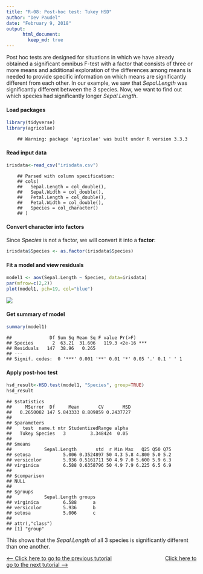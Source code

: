 ```yaml
---
title: "R-08: Post-hoc test: Tukey HSD"
author: "Dev Paudel"
date: "February 9, 2018"
output: 
      html_document:
        keep_md: true
---
```



Post hoc tests are designed for situations in which we have already obtained a significant omnibus F-test with a factor that consists of three or more means and additional exploration of the differences among means is needed to provide specific information on which means are significantly different from each other. 
In our example, we saw that _Sepal.Length_ was significantly different between the 3 species. Now, we want to find out which species had significantly longer _Sepal.Length_.


#### Load packages

```r
library(tidyverse)
library(agricolae)
```

```
    ## Warning: package 'agricolae' was built under R version 3.3.3
```

#### Read input data

```r
irisdata<-read_csv("irisdata.csv")
```

```
    ## Parsed with column specification:
    ## cols(
    ##   Sepal.Length = col_double(),
    ##   Sepal.Width = col_double(),
    ##   Petal.Length = col_double(),
    ##   Petal.Width = col_double(),
    ##   Species = col_character()
    ## )
```

#### Convert character into factors
Since _Species_ is not a factor, we will convert it into a **factor**:

```r
irisdata$Species <- as.factor(irisdata$Species)
```

#### Fit a model and view residuals


```r
model1 <- aov(Sepal.Length ~ Species, data=irisdata)
par(mfrow=c(2,2))
plot(model1, pch=19, col="blue")
```

![](https://rbiology.github.io/rbiologyimages/residuals_blue.png)<!-- -->


#### Get summary of model

```r
summary(model1)
```

```
##              Df Sum Sq Mean Sq F value Pr(>F)    
## Species       2  63.21  31.606   119.3 <2e-16 ***
## Residuals   147  38.96   0.265                   
## ---
## Signif. codes:  0 '***' 0.001 '**' 0.01 '*' 0.05 '.' 0.1 ' ' 1
```

#### Apply post-hoc test

```r
hsd_result<-HSD.test(model1, "Species", group=TRUE)
hsd_result
```

```
## $statistics
##     MSerror  Df     Mean       CV       MSD
##   0.2650082 147 5.843333 8.809859 0.2437727
## 
## $parameters
##    test  name.t ntr StudentizedRange alpha
##   Tukey Species   3         3.348424  0.05
## 
## $means
##            Sepal.Length       std  r Min Max   Q25 Q50 Q75
## setosa            5.006 0.3524897 50 4.3 5.8 4.800 5.0 5.2
## versicolor        5.936 0.5161711 50 4.9 7.0 5.600 5.9 6.3
## virginica         6.588 0.6358796 50 4.9 7.9 6.225 6.5 6.9
## 
## $comparison
## NULL
## 
## $groups
##            Sepal.Length groups
## virginica         6.588      a
## versicolor        5.936      b
## setosa            5.006      c
## 
## attr(,"class")
## [1] "group"
```
This shows that the _Sepal.Length_ of all 3 species is significantly different than one another.



[<-- Click here to go to the previous tutorial](https://rbiology.github.io/2018-02-08-r101-a7/) &nbsp;&nbsp;&nbsp;&nbsp;&nbsp;&nbsp;&nbsp;&nbsp;&nbsp;&nbsp;&nbsp;&nbsp;&nbsp;&nbsp;&nbsp;&nbsp;&nbsp;&nbsp;&nbsp;&nbsp;&nbsp;&nbsp;&nbsp;&nbsp;&nbsp;&nbsp;&nbsp;&nbsp;&nbsp;&nbsp;&nbsp;&nbsp;&nbsp;&nbsp; [Click here to go to the next tutorial -->](https://rbiology.github.io/2018-05-25-phylo/)

